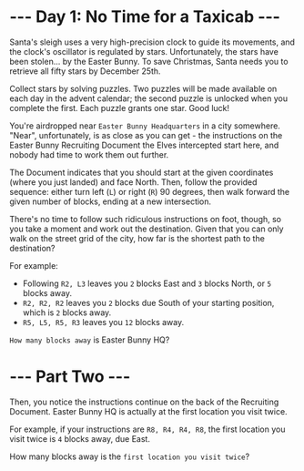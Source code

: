 # --- Day 1: No Time for a Taxicab ---
Santa's sleigh uses a very high-precision clock to guide its movements, and the clock's oscillator is regulated by stars. Unfortunately, the stars have been stolen... by the Easter Bunny. To save Christmas, Santa needs you to retrieve all fifty stars by December 25th.

Collect stars by solving puzzles. Two puzzles will be made available on each day in the advent calendar; the second puzzle is unlocked when you complete the first. Each puzzle grants one star. Good luck!

You're airdropped near ```Easter Bunny Headquarters``` in a city somewhere. "Near", unfortunately, is as close as you can get - the instructions on the Easter Bunny Recruiting Document the Elves intercepted start here, and nobody had time to work them out further.

The Document indicates that you should start at the given coordinates (where you just landed) and face North. Then, follow the provided sequence: either turn left (```L```) or right (```R```) 90 degrees, then walk forward the given number of blocks, ending at a new intersection.

There's no time to follow such ridiculous instructions on foot, though, so you take a moment and work out the destination. Given that you can only walk on the street grid of the city, how far is the shortest path to the destination?

For example:

* Following ```R2, L3``` leaves you ```2``` blocks East and ```3``` blocks North, or ```5``` blocks away.
* ```R2, R2, R2``` leaves you ```2``` blocks due South of your starting position, which is ```2``` blocks away.
* ```R5, L5, R5, R3``` leaves you ```12``` blocks away.

```How many blocks away``` is Easter Bunny HQ?

# --- Part Two ---
Then, you notice the instructions continue on the back of the Recruiting Document. Easter Bunny HQ is actually at the first location you visit twice.

For example, if your instructions are ```R8, R4, R4, R8```, the first location you visit twice is ```4``` blocks away, due East.

How many blocks away is the ```first location you visit twice```?
